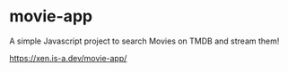 # movie-app
A simple Javascript project to search Movies on TMDB and stream them!

https://xen.is-a.dev/movie-app/
